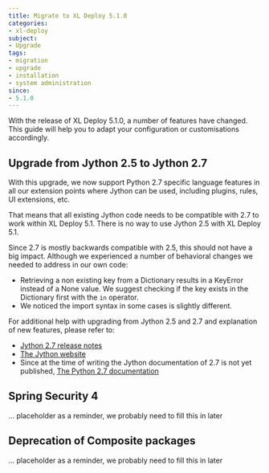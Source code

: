 ```yaml
---
title: Migrate to XL Deploy 5.1.0
categories:
- xl-deploy
subject:
- Upgrade
tags:
- migration
- upgrade
- installation
- system administration
since:
- 5.1.0
---
```


With the release of XL Deploy 5.1.0, a number of features have changed. This guide will help you to adapt your configuration or customisations accordingly.

## Upgrade from Jython 2.5 to Jython 2.7
With this upgrade, we now support Python 2.7 specific language features in all our extension points where Jython can be used, including plugins, rules, UI extensions, etc.

That means that all existing Jython code needs to be compatible with 2.7 to work within XL Deploy 5.1. There is no way to use Jython 2.5 with XL Deploy 5.1.

Since 2.7 is mostly backwards compatible with 2.5, this should not have a big impact. Although we experienced a number of behavioral changes we needed to address in our own code:

* Retrieving a non existing key from a Dictionary results in a KeyError instead of a None value. We suggest checking if the key exists in the Dictionary first with the `in` operator.
* We noticed the import syntax in some cases is slightly different. 

For additional help with upgrading from Jython 2.5 and 2.7 and explanation of new features, please refer to:

* [Jython 2.7 release notes](https://hg.python.org/jython/file/412a8f9445f7/NEWS) 
* [The Jython website](http://www.jython.org)
* Since at the time of writing the Jython documentation of 2.7 is not yet published, [The Python 2.7 documentation](https://www.python.org/download/releases/2.7/)

## Spring Security 4
... placeholder as a reminder, we probably need to fill this in later

## Deprecation of Composite packages
... placeholder as a reminder, we probably need to fill this in later

